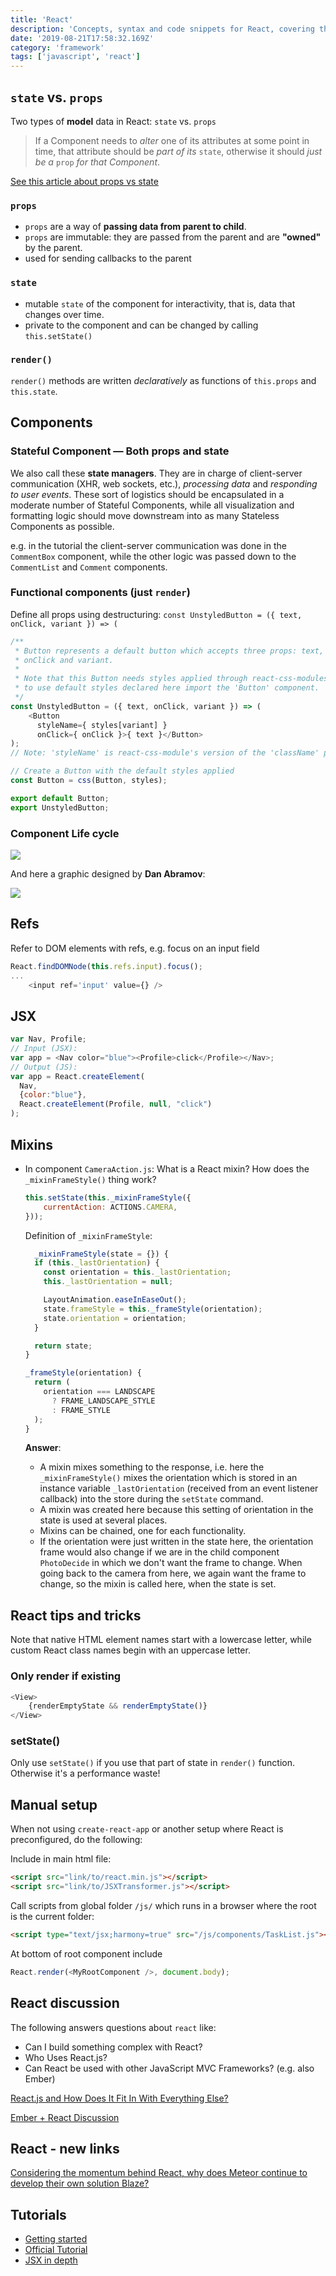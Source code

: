 ```yaml
---
title: 'React'
description: 'Concepts, syntax and code snippets for React, covering the topics state, props, components, the component life cycle, refs, JSX, mixins and a manual React setup'
date: '2019-08-21T17:58:32.169Z'
category: 'framework'
tags: ['javascript', 'react']
---
```


## `state` vs. `props`

Two types of **model** data in React: `state` vs. `props`

> If a Component needs to *alter* one of its attributes at some point in time, that attribute should be *part of its* `state`, otherwise it should *just be a* `prop` *for that Component*.

[See this article about props vs state](https://github.com/uberVU/react-guide/blob/master/props-vs-state.md)

### `props`

* `props` are a way of **passing data from parent to child**.
* `props` are immutable: they are passed from the parent and are **"owned"** by the parent.
* used for sending callbacks to the parent

### `state`

* mutable `state` of the component for interactivity, that is, data that changes over time.
* private to the component and can be changed by calling `this.setState()`

### `render()`

`render()` methods are written *declaratively* as functions of `this.props` and `this.state`.

## Components

### Stateful Component — Both props and state

We also call these **state managers**. They are in charge of client-server communication (XHR, web sockets, etc.), *processing data* and *responding to user events*. These sort of logistics should be encapsulated in a moderate number of Stateful Components, while all visualization and formatting logic should move downstream into as many Stateless Components as possible.

e.g. in the tutorial the client-server communication was done in the `CommentBox` component, while the other logic was passed down to the `CommentList` and `Comment` components.

### Functional components (just `render`)

Define all props using destructuring: `const UnstyledButton = ({ text, onClick, variant }) => (`

```js
/**
 * Button represents a default button which accepts three props: text,
 * onClick and variant.
 *
 * Note that this Button needs styles applied through react-css-modules;
 * to use default styles declared here import the 'Button' component.
 */
const UnstyledButton = ({ text, onClick, variant }) => (
    <Button
      styleName={ styles[variant] }
      onClick={ onClick }>{ text }</Button>
);
// Note: 'styleName' is react-css-module's version of the 'className' prop

// Create a Button with the default styles applied
const Button = css(Button, styles);

export default Button;
export UnstyledButton;
```

### Component Life cycle

![](./react_lifecycle.png)

And here a graphic designed by **Dan Abramov**:

![](./react-16-3-0-image.jpg)

## Refs

Refer to DOM elements with refs, e.g. focus on an input field

```js
React.findDOMNode(this.refs.input).focus();
...
	<input ref='input' value={} />
```

## JSX

```js
var Nav, Profile;
// Input (JSX):
var app = <Nav color="blue"><Profile>click</Profile></Nav>;
// Output (JS):
var app = React.createElement(
  Nav,
  {color:"blue"},
  React.createElement(Profile, null, "click")
);
```

## Mixins

* In component `CameraAction.js`: What is a React mixin? How does the `_mixinFrameStyle()` thing work?

	```js
	this.setState(this._mixinFrameStyle({
		currentAction: ACTIONS.CAMERA,
	}));
	```

  Definition of `_mixinFrameStyle`:

  ```js
	_mixinFrameStyle(state = {}) {
    if (this._lastOrientation) {
      const orientation = this._lastOrientation;
      this._lastOrientation = null;

      LayoutAnimation.easeInEaseOut();
      state.frameStyle = this._frameStyle(orientation);
      state.orientation = orientation;
    }

    return state;
  }

  _frameStyle(orientation) {
    return (
      orientation === LANDSCAPE
        ? FRAME_LANDSCAPE_STYLE
        : FRAME_STYLE
    );
  }
	```

	**Answer**:

	* A mixin mixes something to the response, i.e. here the `_mixinFrameStyle()` mixes the orientation which is stored in an instance variable `_lastOrientation` (received from an event listener callback) into the store during the `setState` command.
	* A mixin was created here because this setting of orientation in the state is used at several places.
	* Mixins can be chained, one for each functionality.
	* If the orientation were just written in the state here, the orientation frame would also change if we are in the child component `PhotoDecide` in which we don't want the frame to change. When going back to the camera from here, we again want the frame to change, so the mixin is called here, when the state is set.


## React tips and tricks

Note that native HTML element names start with a lowercase letter, while custom React class names begin with an uppercase letter.

### Only render if existing

```js
<View>
	{renderEmptyState && renderEmptyState()}
</View>
```

### setState()

Only use `setState()` if you use that part of state in `render()` function. Otherwise it's a performance waste!


## Manual setup

When not using `create-react-app` or another setup where React is preconfigured, do the following:

Include in main html file:

```html
<script src="link/to/react.min.js"></script>
<script src="link/to/JSXTransformer.js"></script>
```

Call scripts from global folder `/js/` which runs in a browser where the root is the current folder:

```html
<script type="text/jsx;harmony=true" src="/js/components/TaskList.js"></script>
```

At bottom of root component include

```js
React.render(<MyRootComponent />, document.body);
```

## React discussion

The following answers questions about `react` like:

* Can I build something complex with React?
* Who Uses React.js?
* Can React be used with other JavaScript MVC Frameworks? (e.g. also Ember)

[React.js and How Does It Fit In With Everything Else?](http://www.funnyant.com/reactjs-what-is-it/)

[Ember + React Discussion](http://discuss.emberjs.com/t/can-reactjs-be-used-as-a-view-within-emberjs/3470/6)

## React - new links

[Considering the momentum behind React, why does Meteor continue to develop their own solution Blaze?](https://www.quora.com/Considering-the-momentum-behind-React-why-does-Meteor-continue-to-develop-their-own-solution-Blaze)

## Tutorials

* [Getting started](https://facebook.github.io/react/docs/getting-started.html)
* [Official Tutorial](https://facebook.github.io/react/docs/tutorial.html)
* [JSX in depth](https://facebook.github.io/react/docs/jsx-in-depth.html)